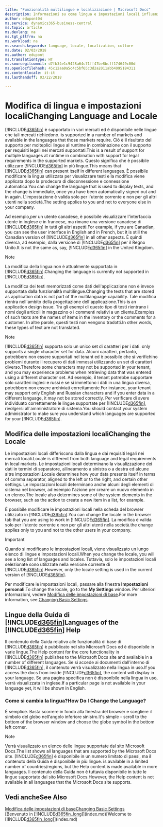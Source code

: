 ```yaml
---
title: "Funzionalità multilingue e localizzazione | Microsoft Docs"
description: Informazioni su come lingua e impostazioni locali influenzano l'esperienza utente in Business Central.
author: edupont04
ms.service: dynamics365-business-central
ms.topic: article
ms.devlang: na
ms.tgt_pltfrm: na
ms.workload: na
ms.search.keywords: language, locale, localization, culture
ms.date: 02/03/2018
ms.author: edupont
ms.translationtype: HT
ms.sourcegitcommit: d7fb34e1c9428a64c71ff47be8bcff174649c00d
ms.openlocfilehash: 45c12aa0a5c4c5bf65c3d2a2011abb4095184311
ms.contentlocale: it-it
ms.lasthandoff: 03/22/2018

---
```

# <a name="changing-language-and-locale"></a><span data-ttu-id="85c70-103">Modifica di lingua e impostazioni locali</span><span class="sxs-lookup"><span data-stu-id="85c70-103">Changing Language and Locale</span></span>
[!INCLUDE[d365fin](includes/d365fin_md.md)]<span data-ttu-id="85c70-104"> è supportato in vari mercati ed è disponibile nelle lingue che tali mercati richiedono.</span><span class="sxs-lookup"><span data-stu-id="85c70-104"> is supported in a number of markets and available in the languages that those markets require.</span></span> <span data-ttu-id="85c70-105">Ciò è il risultato del supporto per molteplici lingue al runtime in combinazione con il supporto per requisiti legali nei mercati supportati.</span><span class="sxs-lookup"><span data-stu-id="85c70-105">This is a result of support for multiple languages at runtime in combination with support for legal requirements in the supported markets.</span></span> <span data-ttu-id="85c70-106">Questo significa che è possibile utilizzare [!INCLUDE[d365fin](includes/d365fin_md.md)] in più lingue.</span><span class="sxs-lookup"><span data-stu-id="85c70-106">This means that [!INCLUDE[d365fin](includes/d365fin_md.md)] can present itself in different languages.</span></span> <span data-ttu-id="85c70-107">È possibile modificare la lingua utilizzata per visualizzare testi e la modifica viene applicata dopo la prodecura di disconnessione e connessione automatica.</span><span class="sxs-lookup"><span data-stu-id="85c70-107">You can change the language that is used to display texts, and the change is immediate, once you have been automatically signed out and in again.</span></span> <span data-ttu-id="85c70-108">L'impostazione è valida solo per l'utente corrente e non per gli altri utenti nella società.</span><span class="sxs-lookup"><span data-stu-id="85c70-108">The setting applies to you and not to everyone else in your company.</span></span>  

<span data-ttu-id="85c70-109">Ad esempio,per un utente canadese, è possibile visualizzare l'interfaccia utente in inglese e in francese, ma rimane una versione canadese di [!INCLUDE[d365fin](includes/d365fin_md.md)] in tutti gli altri aspetti.</span><span class="sxs-lookup"><span data-stu-id="85c70-109">For example, if you are Canadian, you can see the user interface in English and in French, but it is still the Canadian version of [!INCLUDE[d365fin](includes/d365fin_md.md)] in all other aspects.</span></span> <span data-ttu-id="85c70-110">È quindi diversa, ad esempio, dalla versione di [!INCLUDE[d365fin](includes/d365fin_md.md)] per il Regno Unito.</span><span class="sxs-lookup"><span data-stu-id="85c70-110">It is not the same as, say, [!INCLUDE[d365fin](includes/d365fin_md.md)] in the United Kingdom.</span></span>  

> [!NOTE]  
>  <span data-ttu-id="85c70-111">La modifica della lingua non è attualmente supportata in [!INCLUDE[d365fin](includes/d365fin_md.md)].</span><span class="sxs-lookup"><span data-stu-id="85c70-111">Changing the language is currently not supported in [!INCLUDE[d365fin](includes/d365fin_md.md)].</span></span>

<span data-ttu-id="85c70-112">La modifica dei testi memorizzati come dati dell'applicazione non è invece supportata dalla funzionalità multilingue.</span><span class="sxs-lookup"><span data-stu-id="85c70-112">Changing the texts that are stored as application data is not part of the multilanguage capability.</span></span> <span data-ttu-id="85c70-113">Tale modifica rientra nell'ambito della progettazione dell'applicazione.</span><span class="sxs-lookup"><span data-stu-id="85c70-113">This is an application design issue.</span></span> <span data-ttu-id="85c70-114">Tra gli esempi di questo tipo di testi rientrano i nomi degli articoli in magazzino o i commenti relativi a un cliente.</span><span class="sxs-lookup"><span data-stu-id="85c70-114">Examples of such texts are the names of items in the inventory or the comments for a customer.</span></span> <span data-ttu-id="85c70-115">In altre parole, questi testi non vengono tradotti.</span><span class="sxs-lookup"><span data-stu-id="85c70-115">In other words, these types of text are not translated.</span></span>  

> [!NOTE]  
>  [!INCLUDE[d365fin](includes/d365fin_md.md)]<span data-ttu-id="85c70-116"> supporta solo un unico set di caratteri per i dati.</span><span class="sxs-lookup"><span data-stu-id="85c70-116"> only supports a single character set for data.</span></span> <span data-ttu-id="85c70-117">Alcuni caratteri, pertanto, potrebbero non essere supportati nel tenant ed è possibile che si verifichino problemi durante il recupero di dati immessi utilizzando un set di caratteri diverso.</span><span class="sxs-lookup"><span data-stu-id="85c70-117">Therefore some characters may not be supported in your tenant, and you may experience problems when retrieving data that was entered using a different character set.</span></span> <span data-ttu-id="85c70-118">Ad esempio, il tenant potrebbe supportare solo caratteri inglesi e russi e se si immettono i dati in una lingua diversa, potrebbero non essere archiviati correttamente.</span><span class="sxs-lookup"><span data-stu-id="85c70-118">For instance, your tenant may support only English and Russian characters and if you enter data in a different language, it may not be stored correctly.</span></span> <span data-ttu-id="85c70-119">Per verificare di avere individuato correttamente le lingue supportate per [!INCLUDE[d365fin](includes/d365fin_md.md)], rivolgersi all'amministratore di sistema.</span><span class="sxs-lookup"><span data-stu-id="85c70-119">You should contact your system administrator to make sure you understand which languages are supported for your [!INCLUDE[d365fin](includes/d365fin_md.md)].</span></span>  

## <a name="changing-the-locale"></a><span data-ttu-id="85c70-120">Modifica delle impostazioni locali</span><span class="sxs-lookup"><span data-stu-id="85c70-120">Changing the Locale</span></span>
<span data-ttu-id="85c70-121">Le impostazioni locali differiscono dalla lingua e dai requisiti legali nei mercati locali.</span><span class="sxs-lookup"><span data-stu-id="85c70-121">Locale is different from both language and legal requirements in local markets.</span></span> <span data-ttu-id="85c70-122">Le impostazioni locali determinano la visualizzazione dei dati in termini di separatore, allineamento a sinistra o a destra ed alcune altre impostazioni.</span><span class="sxs-lookup"><span data-stu-id="85c70-122">Locale determines how your data presents itself in terms of comma separator, aligned to the left or to the right, and certain other settings.</span></span> <span data-ttu-id="85c70-123">Le impostazioni locali determinano anche alcuni degli elementi di sistema nel browser, ad esempio l'azione per creare un nuovo elemento in un elenco.</span><span class="sxs-lookup"><span data-stu-id="85c70-123">The locale also determines some of the system elements in the browser, such as the action to create a new item in a list, for example.</span></span>  

<span data-ttu-id="85c70-124">È possibile modificare le impostazioni locali nella scheda del browser utilizzato in [!INCLUDE[d365fin](includes/d365fin_md.md)].</span><span class="sxs-lookup"><span data-stu-id="85c70-124">You can change the locale in the browser tab that you are using to work in [!INCLUDE[d365fin](includes/d365fin_md.md)].</span></span> <span data-ttu-id="85c70-125">La modifica è valida solo per l'utente corrente e non per gli altri utenti nella società.</span><span class="sxs-lookup"><span data-stu-id="85c70-125">the change applies only to you and not to the other users in your company.</span></span>  

> [!IMPORTANT]  
>  <span data-ttu-id="85c70-126">Quando si modificano le impostazioni locali, viene visualizzato un lungo elenco di lingue e impostazioni locali.</span><span class="sxs-lookup"><span data-stu-id="85c70-126">When you change the locale, you will see a long list of languages and locales.</span></span> <span data-ttu-id="85c70-127">Tuttavia, solo le impostazioni locali selezionate sono utilizzate nella versione corrente di [!INCLUDE[d365fin](includes/d365fin_md.md)].</span><span class="sxs-lookup"><span data-stu-id="85c70-127">However, only the locale setting is used in the current version of [!INCLUDE[d365fin](includes/d365fin_md.md)].</span></span>  

<span data-ttu-id="85c70-128">Per modificare le impostazioni locali, passare alla finestra **Impostazioni personali**.</span><span class="sxs-lookup"><span data-stu-id="85c70-128">To change the locale, go to the **My Settings** window.</span></span> <span data-ttu-id="85c70-129">Per ulteriori informazioni, vedere [Modifica delle impostazioni di base](ui-change-basic-settings.md).</span><span class="sxs-lookup"><span data-stu-id="85c70-129">For more information, see [Changing Basic Settings](ui-change-basic-settings.md).</span></span>  

## <a name="languages-of-the-included365finincludesd365finmdmd-help"></a><span data-ttu-id="85c70-130">Lingue della Guida di [!INCLUDE[d365fin](includes/d365fin_md.md)]</span><span class="sxs-lookup"><span data-stu-id="85c70-130">Languages of the [!INCLUDE[d365fin](includes/d365fin_md.md)] Help</span></span>
<span data-ttu-id="85c70-131">Il contenuto della Guida relativo alle funzionalità di base di [!INCLUDE[d365fin](includes/d365fin_md.md)] è pubblicato nel sito Microsoft Docs ed è disponibile in varie lingue.</span><span class="sxs-lookup"><span data-stu-id="85c70-131">The Help content for the core functionality in [!INCLUDE[d365fin](includes/d365fin_md.md)] publishes to the Microsoft Docs site and available in a number of different languages.</span></span> <span data-ttu-id="85c70-132">Se si accede ai documenti dall'interno di [!INCLUDE[d365fin](includes/d365fin_md.md)], il contenuto verrà visualizzato nella lingua in uso.</span><span class="sxs-lookup"><span data-stu-id="85c70-132">If you access the docs from inside [!INCLUDE[d365fin](includes/d365fin_md.md)], the content will display in your language.</span></span> <span data-ttu-id="85c70-133">Se una pagina specifica non è disponibile nella lingua in uso, verrà visualizzata in inglese.</span><span class="sxs-lookup"><span data-stu-id="85c70-133">If a particular page is not available in your language yet, it will be shown in English.</span></span>

### <a name="how-do-i-change-the-language"></a><span data-ttu-id="85c70-134">Come si cambia la lingua?</span><span class="sxs-lookup"><span data-stu-id="85c70-134">How Do I Change the Language?</span></span>
<span data-ttu-id="85c70-135">È semplice. Basta scorrere in fondo alla finestra del browser e scegliere il simbolo del globo nell'angolo inferiore sinistro.</span><span class="sxs-lookup"><span data-stu-id="85c70-135">It's simple - scroll to the bottom of the browser window and choose the globe symbol in the bottom left corner.</span></span>

> [!NOTE]  
> <span data-ttu-id="85c70-136">Verrà visualizzato un elenco delle lingue supportate dal sito Microsoft Docs.</span><span class="sxs-lookup"><span data-stu-id="85c70-136">The list shows all languages that are supported by the Microsoft Docs site.</span></span> [!INCLUDE[d365fin](includes/d365fin_md.md)]<span data-ttu-id="85c70-137"> è disponibile in un numero limitato di paesi, ma il contenuto della Guida è disponibile in più lingue.</span><span class="sxs-lookup"><span data-stu-id="85c70-137"> is available in a limited number of countries/regions, but the Help content is made available in more languages.</span></span> <span data-ttu-id="85c70-138">Il contenuto della Guida non è tuttavia disponibile in tutte le lingue supportate dal sito Microsoft Docs.</span><span class="sxs-lookup"><span data-stu-id="85c70-138">However, the Help content is not available in all languages that the Microsoft Docs site supports.</span></span>

## <a name="see-also"></a><span data-ttu-id="85c70-139">Vedi anche</span><span class="sxs-lookup"><span data-stu-id="85c70-139">See Also</span></span>  
[<span data-ttu-id="85c70-140">Modifica delle impostazioni di base</span><span class="sxs-lookup"><span data-stu-id="85c70-140">Changing Basic Settings</span></span>](ui-change-basic-settings.md)  
<span data-ttu-id="85c70-141">[Benvenuto in [!INCLUDE[d365fin_long](includes/d365fin_long_md.md)]](index.md)</span><span class="sxs-lookup"><span data-stu-id="85c70-141">[Welcome to [!INCLUDE[d365fin_long](includes/d365fin_long_md.md)]](index.md)</span></span>  

